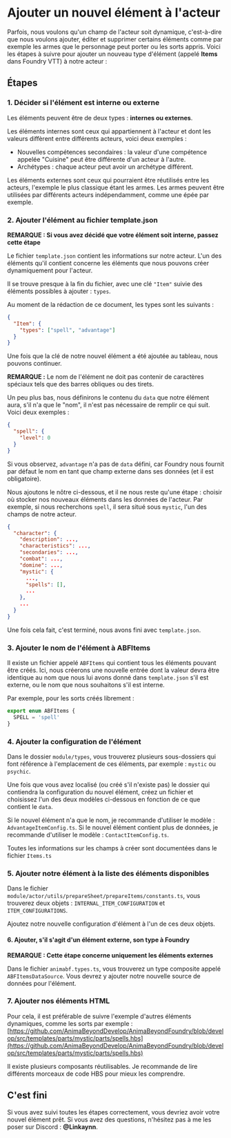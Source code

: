 # Ajouter un nouvel élément à l'acteur

Parfois, nous voulons qu'un champ de l'acteur soit dynamique, c'est-à-dire que nous voulons ajouter, éditer et supprimer certains éléments comme par exemple les armes que le personnage peut porter ou les sorts appris. Voici les étapes à suivre pour ajouter un nouveau type d'élément (appelé **Items** dans Foundry VTT) à notre acteur :

## Étapes

### 1. Décider si l'élément est interne ou externe

Les éléments peuvent être de deux types : **internes ou externes**.

Les éléments internes sont ceux qui appartiennent à l'acteur et dont les valeurs diffèrent entre différents acteurs, voici deux exemples :

- Nouvelles compétences secondaires : la valeur d'une compétence appelée "Cuisine" peut être différente d'un acteur à l'autre.
- Archétypes : chaque acteur peut avoir un archétype différent.

Les éléments externes sont ceux qui pourraient être réutilisés entre les acteurs, l'exemple le plus classique étant les armes. Les armes peuvent être utilisées par différents acteurs indépendamment, comme une épée par exemple.

### 2. Ajouter l'élément au fichier template.json

**REMARQUE : Si vous avez décidé que votre élément soit interne, passez cette étape**

Le fichier `template.json` contient les informations sur notre acteur. L'un des éléments qu'il contient concerne les éléments que nous pouvons créer dynamiquement pour l'acteur.

Il se trouve presque à la fin du fichier, avec une clé `"Item"` suivie des éléments possibles à ajouter : `types`.

Au moment de la rédaction de ce document, les types sont les suivants :

```json
{
  "Item": {
    "types": ["spell", "advantage"]
  }
}
```

Une fois que la clé de notre nouvel élément a été ajoutée au tableau, nous pouvons continuer.

**REMARQUE :** Le nom de l'élément ne doit pas contenir de caractères spéciaux tels que des barres obliques ou des tirets.

Un peu plus bas, nous définirons le contenu du `data` que notre élément aura, s'il n'a que le "nom", il n'est pas nécessaire de remplir ce qui suit. Voici deux exemples :

```json
{
  "spell": {
    "level": 0
  }
}
```

Si vous observez, `advantage` n'a pas de `data` défini, car Foundry nous fournit par défaut le nom en tant que champ externe dans ses données (et il est obligatoire).

Nous ajoutons le nôtre ci-dessous, et il ne nous reste qu'une étape : choisir où stocker nos nouveaux éléments dans les données de l'acteur. Par exemple, si nous recherchons `spell`, il sera situé sous `mystic`, l'un des champs de notre acteur.

```json
{
  "character": {
    "description": ...,
    "characteristics": ...,
    "secondaries": ...,
    "combat": ...,
    "domine": ...,
    "mystic": {
      ...,
      "spells": [],
      ...
    },
    ...
  }
}
```

Une fois cela fait, c'est terminé, nous avons fini avec `template.json`.

### 3. Ajouter le nom de l'élément à ABFItems

Il existe un fichier appelé `ABFItems` qui contient tous les éléments pouvant être créés. Ici, nous créerons une nouvelle entrée dont la valeur devra être identique au nom que nous lui avons donné dans `template.json` s'il est externe, ou le nom que nous souhaitons s'il est interne.

Par exemple, pour les sorts créés librement :

```ts
export enum ABFItems {
  SPELL = 'spell'
}
```

### 4. Ajouter la configuration de l'élément

Dans le dossier `module/types`, vous trouverez plusieurs sous-dossiers qui font référence à l'emplacement de ces éléments, par exemple : `mystic` ou `psychic`.

Une fois que vous avez localisé (ou créé s'il n'existe pas) le dossier qui contiendra la configuration du nouvel élément, créez un fichier et choisissez l'un des deux modèles ci-dessous en fonction de ce que contient le `data`.

Si le nouvel élément n'a que le nom, je recommande d'utiliser le modèle : `AdvantageItemConfig.ts`.
Si le nouvel élément contient plus de données, je recommande d'utiliser le modèle : `ContactItemConfig.ts`.

Toutes les informations sur les champs à créer sont documentées dans le fichier `Items.ts`

### 5. Ajouter notre élément à la liste des éléments disponibles

Dans le fichier `module/actor/utils/prepareSheet/prepareItems/constants.ts`, vous trouverez deux objets : `INTERNAL_ITEM_CONFIGURATION` et `ITEM_CONFIGURATIONS`.

Ajoutez notre nouvelle configuration d'élément à l'un de ces deux objets.

#### 6. Ajouter, s'il s'agit d'un élément externe, son type à Foundry

**REMARQUE : Cette étape concerne uniquement les éléments externes**

Dans le fichier `animabf.types.ts`, vous trouverez un type composite appelé `ABFItemsDataSource`. Vous devrez y ajouter notre nouvelle source de données pour l'élément.

### 7. Ajouter nos éléments HTML

Pour cela, il est préférable de suivre l'exemple d'autres éléments dynamiques, comme les sorts par exemple : [https://github.com/AnimaBeyondDevelop/AnimaBeyondFoundry/blob/develop/src/templates/parts/mystic/parts/spells.hbs](https://github.com/AnimaBeyondDevelop/AnimaBeyondFoundry/blob/develop/src/templates/parts/mystic/parts/spells.hbs)

Il existe plusieurs composants réutilisables. Je recommande de lire différents morceaux de code HBS pour mieux les comprendre.

## C'est fini

Si vous avez suivi toutes les étapes correctement, vous devriez avoir votre nouvel élément prêt. Si vous avez des questions, n'hésitez pas à me les poser sur Discord : **@Linkaynn**.
